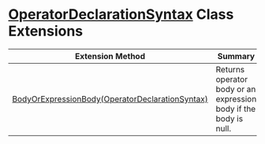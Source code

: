 # [OperatorDeclarationSyntax](https://docs.microsoft.com/en-us/dotnet/api/microsoft.codeanalysis.csharp.syntax.operatordeclarationsyntax) Class Extensions

| Extension Method | Summary |
| ---------------- | ------- |
| [BodyOrExpressionBody(OperatorDeclarationSyntax)](../../../../../Roslynator/CSharp/SyntaxExtensions/BodyOrExpressionBody/README.md) | Returns operator body or an expression body if the body is null\. |

